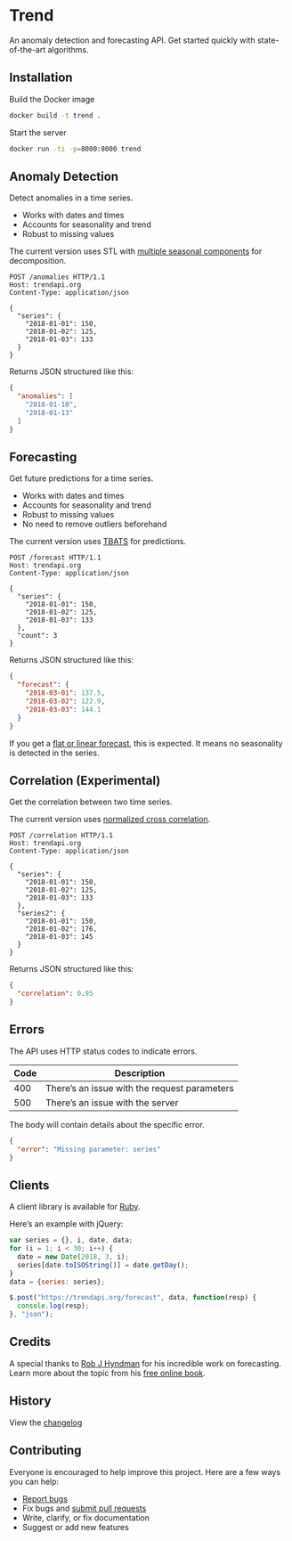 # Trend

An anomaly detection and forecasting API. Get started quickly with state-of-the-art algorithms.

## Installation

Build the Docker image

```sh
docker build -t trend .
```

Start the server

```sh
docker run -ti -p=8000:8000 trend
```

## Anomaly Detection

Detect anomalies in a time series.

- Works with dates and times
- Accounts for seasonality and trend
- Robust to missing values

The current version uses STL with [multiple seasonal components](https://otexts.org/fpp2/complexseasonality.html#stl-with-multiple-seasonal-periods) for decomposition.

```http
POST /anomalies HTTP/1.1
Host: trendapi.org
Content-Type: application/json

{
  "series": {
    "2018-01-01": 150,
    "2018-01-02": 125,
    "2018-01-03": 133
  }
}
```

Returns JSON structured like this:

```json
{
  "anomalies": [
    "2018-01-10",
    "2018-01-13"
  ]
}
```

## Forecasting

Get future predictions for a time series.

- Works with dates and times
- Accounts for seasonality and trend
- Robust to missing values
- No need to remove outliers beforehand

The current version uses [TBATS](https://robjhyndman.com/papers/ComplexSeasonality.pdf) for predictions.

```http
POST /forecast HTTP/1.1
Host: trendapi.org
Content-Type: application/json

{
  "series": {
    "2018-01-01": 150,
    "2018-01-02": 125,
    "2018-01-03": 133
  },
  "count": 3
}
```

Returns JSON structured like this:

```json
{
  "forecast": {
    "2018-03-01": 137.5,
    "2018-03-02": 122.9,
    "2018-03-03": 144.1
  }
}
```

If you get a [flat or linear forecast](https://robjhyndman.com/hyndsight/flat-forecasts/), this is expected. It means no seasonality is detected in the series.

## Correlation (Experimental)

Get the correlation between two time series.

The current version uses [normalized cross correlation](https://en.wikipedia.org/wiki/Cross-correlation#Time_series_analysis).

```http
POST /correlation HTTP/1.1
Host: trendapi.org
Content-Type: application/json

{
  "series": {
    "2018-01-01": 150,
    "2018-01-02": 125,
    "2018-01-03": 133
  },
  "series2": {
    "2018-01-01": 150,
    "2018-01-02": 176,
    "2018-01-03": 145
  }
}
```

Returns JSON structured like this:

```json
{
  "correlation": 0.95
}
```

## Errors

The API uses HTTP status codes to indicate errors.

Code | Description
--- | ---
400 | There’s an issue with the request parameters
500 | There’s an issue with the server


The body will contain details about the specific error.

```json
{
  "error": "Missing parameter: series"
}
```

## Clients

A client library is available for [Ruby](https://github.com/ankane/trend).

Here’s an example with jQuery:

```js
var series = {}, i, date, data;
for (i = 1; i < 30; i++) {
  date = new Date(2018, 3, i);
  series[date.toISOString()] = date.getDay();
}
data = {series: series};

$.post("https://trendapi.org/forecast", data, function(resp) {
  console.log(resp);
}, "json");
```

## Credits

A special thanks to [Rob J Hyndman](https://robjhyndman.com) for his incredible work on forecasting. Learn more about the topic from his [free online book](https://otexts.org/fpp2/).

## History

View the [changelog](https://github.com/ankane/trend-api/blob/master/CHANGELOG.md)

## Contributing

Everyone is encouraged to help improve this project. Here are a few ways you can help:

- [Report bugs](https://github.com/ankane/trend-api/issues)
- Fix bugs and [submit pull requests](https://github.com/ankane/trend-api/pulls)
- Write, clarify, or fix documentation
- Suggest or add new features
